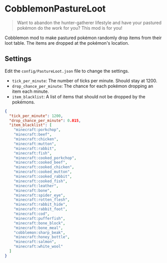 # CobblemonPastureLoot
 
> Want to abandon the hunter-gatherer lifestyle and have your pastured pokémon do the work for you? This mod is for you!

Cobblemon mod to make pastured pokémon randomly drop items from their loot table.
The items are dropped at the pokémon's location.

## Settings

Edit the `config/PastureLoot.json` file to change the settings.

- `tick_per_minute`: The number of ticks per minute. Should stay at 1200.
- `drop_chance_per_minute`: The chance for each pokémon dropping an item each minute.
- `item_blacklist`: A list of items that should not be dropped by the pokémons.

```json
{
  "tick_per_minute": 1200,
  "drop_chance_per_minute": 0.015,
  "item_blacklist": [
    "minecraft:porkchop",
    "minecraft:beef",
    "minecraft:chicken",
    "minecraft:mutton",
    "minecraft:rabbit",
    "minecraft:fish",
    "minecraft:cooked_porkchop",
    "minecraft:cooked_beef",
    "minecraft:cooked_chicken",
    "minecraft:cooked_mutton",
    "minecraft:cooked_rabbit",
    "minecraft:cooked_fish",
    "minecraft:leather",
    "minecraft:bone",
    "minecraft:spider_eye",
    "minecraft:rotten_flesh",
    "minecraft:rabbit_hide",
    "minecraft:rabbit_foot",
    "minecraft:cod",
    "minecraft:pufferfish",
    "minecraft:bone_block",
    "minecraft:bone_meal",
    "cobblemon:sharp_beak",
    "minecraft:honey_bottle",
    "minecraft:salmon",
    "minecraft:white_wool"
  ]
}

```